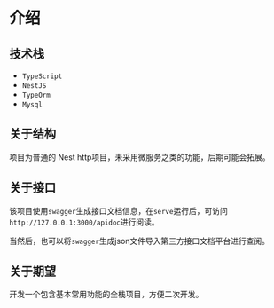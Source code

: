 # 介绍

## 技术栈

- `TypeScript`
- `NestJS`
- `TypeOrm`
- `Mysql`


## 关于结构

项目为普通的 Nest http项目，未采用微服务之类的功能，后期可能会拓展。


## 关于接口

该项目使用`swagger`生成接口文档信息，在`serve`运行后，可访问`http://127.0.0.1:3000/apidoc`进行阅读。

当然后，也可以将`swagger`生成json文件导入第三方接口文档平台进行查阅。


## 关于期望

开发一个包含基本常用功能的全栈项目，方便二次开发。